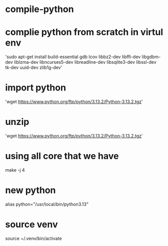 # compile-python

# complie python from scratch in virtul env
'sudo apt-get install build-essential gdb lcov libbz2-dev libffi-dev libgdbm-dev liblzma-dev libncurses5-dev libreadline-dev libsqlite3-dev libssl-dev tk-dev uuid-dev zlib1g-dev'

# import python

'wget https://www.python.org/ftp/python/3.13.2/Python-3.13.2.tgz'

# unzip

'wget https://www.python.org/ftp/python/3.13.2/Python-3.13.2.tgz'


# using all core that we have
make -j 4

# new python
alias python="/usr/local/bin/python3.13"

# source venv 
source ~/.venv/bin/activate